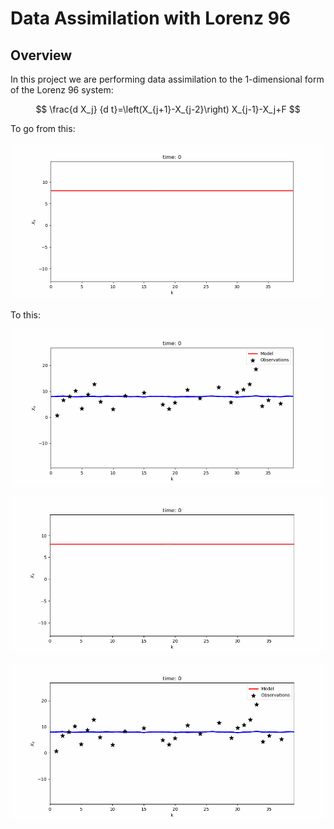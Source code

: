 # Data Assimilation with Lorenz 96

## Overview
In this project we are performing data assimilation to the 1-dimensional form of the Lorenz 96 system:

$$
\frac{d X_j}  {d t}=\left(X_{j+1}-X_{j-2}\right) X_{j-1}-X_j+F
$$

To go from this:

<p align="center">
    <img src="notebooks/gifs/lorenz96_1d.gif" alt="Lorenz 96" width="500"/>
</p>

To this:

<p align="center">
    <img src="notebooks/gifs/lorenz96_EnKF.gif" alt="Lorenz 96 EnKF" width="500"/>
</p>




![Lorenz 96 Animation](notebooks/gifs/lorenz96_1d.gif)


![Lorenz 96 Animation](notebooks/gifs/lorenz96_EnKF.gif)

